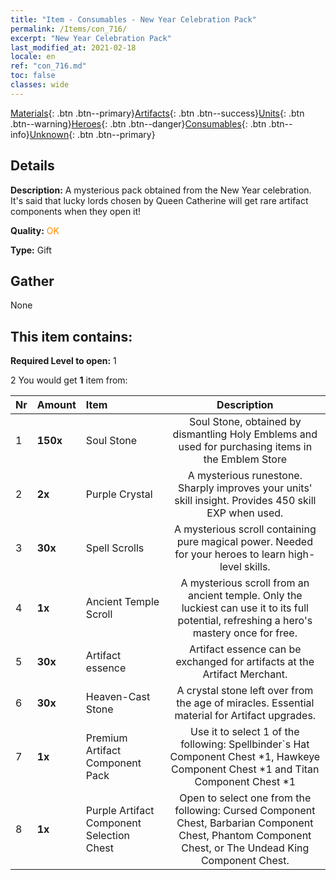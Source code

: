 ```yaml
---
title: "Item - Consumables - New Year Celebration Pack"
permalink: /Items/con_716/
excerpt: "New Year Celebration Pack"
last_modified_at: 2021-02-18
locale: en
ref: "con_716.md"
toc: false
classes: wide
---
```

 [Materials](/Items/){: .btn .btn--primary}[Artifacts](/Items/Artifacts/){: .btn .btn--success}[Units](/Items/Units/){: .btn .btn--warning}[Heroes](/Items/Heroes/){: .btn .btn--danger}[Consumables](/Items/Consumables/){: .btn .btn--info}[Unknown](/Items/Unknown/){: .btn .btn--primary}

## Details
 **Description:** A mysterious pack obtained from the New Year celebration. It's said that lucky lords chosen by Queen Catherine will get rare artifact components when they open it!

 **Quality:** <span style="color: #FF8C00">OK</span>

 **Type:** Gift

## Gather

  None

## This item contains:

 **Required Level to open:** 1

 2 You would get **1** item  from:

  | Nr | Amount |     Item    | Description |
  |:---|:-------|:------------|:-----------:|
  | 1 |  **150x** | Soul Stone | Soul Stone, obtained by dismantling Holy Emblems and used for purchasing items in the Emblem Store  | 
  | 2 |  **2x** | Purple Crystal | A mysterious runestone. Sharply improves your units' skill insight. Provides 450 skill EXP when used.  | 
  | 3 |  **30x** | Spell Scrolls | A mysterious scroll containing pure magical power. Needed for your heroes to learn high-level skills.  | 
  | 4 |  **1x** | Ancient Temple Scroll | A mysterious scroll from an ancient temple. Only the luckiest can use it to its full potential, refreshing a hero's mastery once for free.  | 
  | 5 |  **30x** | Artifact essence | Artifact essence can be exchanged for artifacts at the Artifact Merchant.  | 
  | 6 |  **30x** | Heaven-Cast Stone | A crystal stone left over from the age of miracles. Essential material for Artifact upgrades.  | 
  | 7 |  **1x** | Premium Artifact Component Pack | Use it to select 1 of the following: Spellbinder`s Hat Component Chest *1, Hawkeye Component Chest *1 and Titan Component Chest *1  | 
  | 8 |  **1x** | Purple Artifact Component Selection Chest | Open to select one from the following: Cursed Component Chest, Barbarian Component Chest, Phantom Component Chest, or The Undead King Component Chest.  | 
